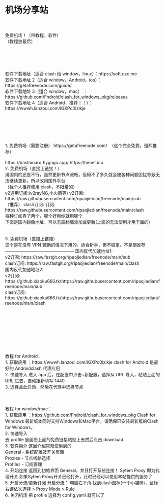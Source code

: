# 机场分享站
<br>
<br>
免费机场！（带教程，软件）
<br>
（教程放最后）
<br>
<br>
<br>
<br>
<br>
<br>
软件下载地址（适合 clash 给 window，linux）：https://soft.ozc.me
<br>
软件下载地址 2（适合 window，Android，ios）：https://getafreenode.com/guide/
<br>
软件下载地址 3（适合 window，mac）
：https://github.com/Fndroid/clash_for_windows_pkg/releases
<br>
软件下载地址 4（适合 Android，推荐！！）：https://wwwh.lanzoul.com/iGXPc0lzikje
<br>
<br>
<br>
<br>
<br>
<br>
<br>
1. 
免费机场（需要注册）
https://getafreenode.com/  （这个完全免费，强烈推荐）
<br>
<br>
https://dashboard.flygogo.app/
https://henet.icu
<br>
2.
免费机场（直接上链接！）
<br>
用国内的还是不行，虽然更新节点流畅，但用不了多久就会被各种问题困扰导致无法继续更新。所以改用国外平台
<br>
（我个人推荐使用 clash，不限量的）
<br>
v2通用订阅:(v2rayNG,小火箭等)
v2订阅: 
https://raw.githubusercontent.com/ripaojiedian/freenode/main/sub
<br>
（推荐） clash订阅: 
订阅: https://raw.githubusercontent.com/ripaojiedian/freenode/main/clash
<br>
每种订阅弄了两个，哪个好用你就用哪个
<br>
下面是国内镜像地址，可以无需翻墙添加或更新(上面的无法使用才用下面的)
<br>
<br>
<br>
3.
免费机场（直接上链接）
<br>
这个是在没有 VPN 辅助的情况下用的，适合新手，但不稳定，不是很推荐
<br>
————————————————
国内反代加速地址1:
<br>
v2订阅:
https://raw.fastgit.org/ripaojiedian/freenode/main/sub
<br>
clash订阅:
https://raw.fastgit.org/ripaojiedian/freenode/main/clash
<br>
国内反代加速地址2:
<br>
v2订阅:
https://github.xiaoku666.tk/https://raw.githubusercontent.com/ripaojiedian/freenode/main/sub
<br>
clash订阅:
https://github.xiaoku666.tk/https://raw.githubusercontent.com/ripaojiedian/freenode/main/clash
<br>
<br>
<br>
<br>
<br>
<br>
<br>
<br>
<br>
<br>
教程 for Android：
<br>
1. 获取应用
：https://wwwh.lanzoul.com/iGXPc0lzikje
clash for Android 是最好的 Androidclash 代理应用
<br>
2. 快速导入
进入 app 后，在配置中点击+新配置，选择从 URL 导入，粘贴上面的 URL 进去，自动跟新填写 1440
<br>
3. 选择点此启动，然后在代理中选择节点
<br>
<br>
<br>
<br>
教程 for window/mac：
<br>
1. 获取应用
：https://github.com/Fndroid/clash_for_windows_pkg Clash for Windows 最新版本同时支持Windows和Mac平台，请确保已安装最新版的Clash for Windows。
<br>
2. 快速导入
<br>
去 profile 里面把上面的免费链接粘贴上去然后点击 download
<br>
3. 软件简介
这里介绍常规使用到的
<br>
General - 系统配置及开关页面
<br>
Proxies - 节点线路选择
<br>
Profiles - 订阅管理
<br>
4. 开始连接
返回到初始界面 General，并且打开系统连接！
Sytem Proxy 即为代理开关
如果Sytem Proxy开关已经打开，此时已经可以使用本站提供的服务了
<br>
5. 开启分流/更新订阅
开启分流： 电脑右下角 找到clash图标(一个小猫咪)，鼠标右键依次选择 > Proxy Mode > Rule
<br>
6. 关闭机场
把 profile 选择为 config.yaml 就可以了
<br>

